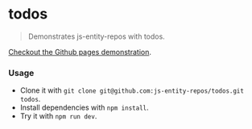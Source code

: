 # todos
> Demonstrates js-entity-repos with todos.

[Checkout the Github pages demonstration](https://js-entity-repos.github.io/todos/).

### Usage
- Clone it with `git clone git@github.com:js-entity-repos/todos.git todos`.
- Install dependencies with `npm install`.
- Try it with `npm run dev`.
